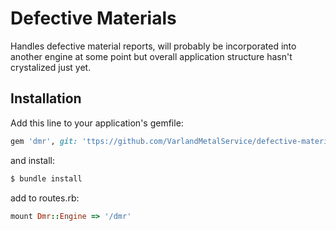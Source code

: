 # Defective Materials
  Handles defective material reports, will probably be incorporated into another engine at some point but overall application structure hasn't crystalized just yet. 

## Installation
Add this line to your application's gemfile:

```ruby
gem 'dmr', git: 'ttps://github.com/VarlandMetalService/defective-materials'
```

and install:
```bash
$ bundle install
```

add to routes.rb:
```ruby
mount Dmr::Engine => '/dmr'
```
